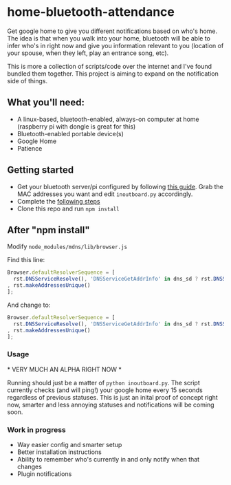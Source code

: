 # home-bluetooth-attendance
Get google home to give you different notifications based on who's home. The idea is that when you walk into your home, bluetooth will be able to infer who's in right now and give you information relevant to you (location of your spouse, when they left, play an entrance song, etc). 

This is more a collection of scripts/code over the internet and I've found bundled them together. This project is aiming to expand on the notification side of things.

## What you'll need:
* A linux-based, bluetooth-enabled, always-on computer at home (raspberry pi with dongle is great for this)
* Bluetooth-enabled portable device(s)
* Google Home
* Patience

## Getting started
* Get your bluetooth server/pi configured by following [this guide](http://www.instructables.com/id/Raspberry-Pi-Bluetooth-InOut-Board-or-Whos-Hom/?ALLSTEPS). Grab the MAC addresses you want and edit `inoutboard.py` accordingly.
* Complete the [following steps](https://github.com/noelportugal/google-home-notifier#raspberry-pi)
* Clone this repo and run `npm install`

## After "npm install"

Modify `node_modules/mdns/lib/browser.js`

Find this line:
```javascript
Browser.defaultResolverSequence = [
  rst.DNSServiceResolve(), 'DNSServiceGetAddrInfo' in dns_sd ? rst.DNSServiceGetAddrInfo() : rst.getaddrinfo()
, rst.makeAddressesUnique()
];
```
And change to:
```javascript
Browser.defaultResolverSequence = [
  rst.DNSServiceResolve(), 'DNSServiceGetAddrInfo' in dns_sd ? rst.DNSServiceGetAddrInfo() : rst.getaddrinfo({families:[4]})
, rst.makeAddressesUnique()
];
```
### Usage
\* VERY MUCH AN ALPHA RIGHT NOW *

Running should just be a matter of `python inoutboard.py`. The script currently checks (and will ping!) your google home every 15 seconds regardless of previous statuses. This is just an inital proof of concept right now, smarter and less annoying statuses and notifications will be coming soon.

### Work in progress
* Way easier config and smarter setup
* Better installation instructions
* Ability to remember who's currently in and only notify when that changes
* Plugin notifications
